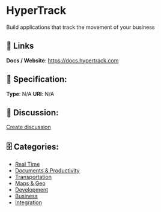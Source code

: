 # HyperTrack


Build applications that track the movement of your business

##  🔗 Links
**Docs / Website**: https://docs.hypertrack.com

## 🧬 Specification:
**Type**: N/A
**URI**: N/A

## 💬 Discussion:
[Create discussion](https://github.com/apis-list/apis-list/discussions/new)

## 🗄️ Categories:
- [Real Time](https://github.com/apis-list/apis-list#real-time)
- [Documents & Productivity](https://github.com/apis-list/apis-list#documents--productivity)
- [Transportation](https://github.com/apis-list/apis-list#transportation)
- [Maps & Geo](https://github.com/apis-list/apis-list#maps--geo)
- [Development](https://github.com/apis-list/apis-list#development)
- [Business](https://github.com/apis-list/apis-list#business)
- [Integration](https://github.com/apis-list/apis-list#integration)



